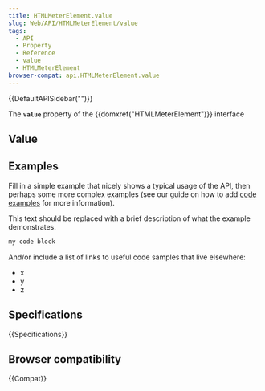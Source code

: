 ```yaml
---
title: HTMLMeterElement.value
slug: Web/API/HTMLMeterElement/value
tags:
  - API
  - Property
  - Reference
  - value
  - HTMLMeterElement
browser-compat: api.HTMLMeterElement.value
---
```

{{DefaultAPISidebar("")}}

The **`value`** property of the {{domxref("HTMLMeterElement")}} interface 

## Value



## Examples

Fill in a simple example that nicely shows a typical usage of the API, then perhaps some more complex examples (see our guide on how to add [code examples](/en-US/docs/MDN/Contribute/Structures/Code_examples) for more information).

This text should be replaced with a brief description of what the example demonstrates.

```js
my code block
```

And/or include a list of links to useful code samples that live elsewhere:

*   x
*   y
*   z

## Specifications

{{Specifications}}

## Browser compatibility

{{Compat}}


